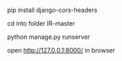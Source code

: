pip install django-cors-headers

cd into folder IR-master

python manage.py runserver

open http://127.0.0.1:8000/ in browser